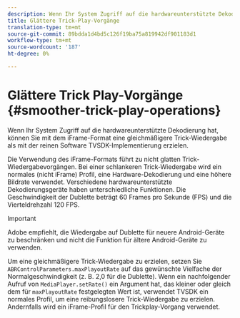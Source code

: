 ```yaml
---
description: Wenn Ihr System Zugriff auf die hardwareunterstützte Dekodierung hat, können Sie mit dem iFrame-Format eine gleichmäßigere Trick-Wiedergabe als mit der reinen Software TVSDK-Implementierung erzielen.
title: Glättere Trick-Play-Vorgänge
translation-type: tm+mt
source-git-commit: 89bdda1d4bd5c126f19ba75a819942df901183d1
workflow-type: tm+mt
source-wordcount: '187'
ht-degree: 0%

---
```



# Glättere Trick Play-Vorgänge {#smoother-trick-play-operations}

Wenn Ihr System Zugriff auf die hardwareunterstützte Dekodierung hat, können Sie mit dem iFrame-Format eine gleichmäßigere Trick-Wiedergabe als mit der reinen Software TVSDK-Implementierung erzielen.

<!--<a id="section_3DBFD7A3D1C7453096D3D3885E786263"></a>-->

Die Verwendung des iFrame-Formats führt zu nicht glatten Trick-Wiedergabevorgängen. Bei einer schlankeren Trick-Wiedergabe wird ein normales (nicht iFrame) Profil, eine Hardware-Dekodierung und eine höhere Bildrate verwendet. Verschiedene hardwareunterstützte Dekodierungsgeräte haben unterschiedliche Funktionen. Die Geschwindigkeit der Dublette beträgt 60 Frames pro Sekunde (FPS) und die Vierteldrehzahl 120 FPS.

>[!IMPORTANT]
>
>Adobe empfiehlt, die Wiedergabe auf Dublette für neuere Android-Geräte zu beschränken und nicht die Funktion für ältere Android-Geräte zu verwenden.

Um eine gleichmäßigere Trick-Wiedergabe zu erzielen, setzen Sie `ABRControlParameters.maxPlayoutRate` auf das gewünschte Vielfache der Normalgeschwindigkeit (z. B. 2,0 für die Dublette). Wenn ein nachfolgender Aufruf von `MediaPlayer.setRate()` ein Argument hat, das kleiner oder gleich dem für `maxPlayoutRate` festgelegten Wert ist, verwendet TVSDK ein normales Profil, um eine reibungslosere Trick-Wiedergabe zu erzielen. Andernfalls wird ein iFrame-Profil für den Trickplay-Vorgang verwendet.